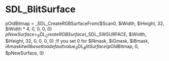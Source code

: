 # SDL_BlitSurface
pOldBitmap = _SDL_CreateRGBSurfaceFrom($Scan0, $iWidth, $iHeight, 32, $iWidth * 4, 0, 0, 0, 0) $pNewSurface = _SDL_CreateRGBSurface($_SDL_SWSURFACE, $iWidth, $iHeight, 32, 0, 0, 0, 0)   ;If you set 0 for $iRmask, $iGmask, $iBmask, $iAmask it will be set to a default value _SDL_BlitSurface($pOldBitmap, 0, $pNewSurface, 0)
